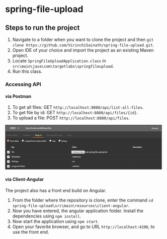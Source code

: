 # spring-file-upload

## Steps to run the project
1. Navigate to a folder when you want to clone the project and then `git clone https://github.com/VirinchiSainath/spring-file-upload.git`.
2. Open IDE of your choice and import the project as an existing Maven project.
3. Locate `SpringFileUploadApplication.class` in `src\main\java\com\targetlabs\springfileupload`.
4. Run this class.

### Accessing API

#### via Postman
1. To get all files: GET `http://localhost:8080/api/list-all-files`.
2. To get file by id: GET `http://localhost:8080/api/files/{id}`.
3. To upload a file: POST `http://localhost:8080/api/files`.

![](https://github.com/VirinchiSainath/spring-file-upload/blob/master/postman-post-README.PNG)

#### via Client-Angular
The project also has a front end build on Angular.
1. From the folder where the repository is clone, enter the command `cd spring-file-upload\src\main\resources\client-angular`.
2. Now you have entered, the angular application folder. Install the dependencies using `npm install`.
3. Now start the application using `npm start`.
4. Open your favorite browser, and go to URL `http://localhost:4200`, to use the front end.

